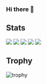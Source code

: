 ### Hi there 👋

<!--
**fuku-uma/fuku-uma** is a ✨ _special_ ✨ repository because its `README.md` (this file) appears on your GitHub profile.

Here are some ideas to get you started:

- 🔭 I’m currently working on ...
- 🌱 I’m currently learning ...
- 👯 I’m looking to collaborate on ...
- 🤔 I’m looking for help with ...
- 💬 Ask me about ...
- 📫 How to reach me: ...
- 😄 Pronouns: ...
- ⚡ Fun fact: ...
-->

## Stats
![](http://github-profile-summary-cards.vercel.app/api/cards/profile-details?username=fuku-uma&theme=gruvbox)
![](http://github-profile-summary-cards.vercel.app/api/cards/repos-per-language?username=fuku-uma&theme=gruvbox)
![](http://github-profile-summary-cards.vercel.app/api/cards/most-commit-language?username=fuku-uma&theme=gruvbox)
![](http://github-profile-summary-cards.vercel.app/api/cards/stats?username=fukuu-uma&theme=gruvbox)
![](http://github-profile-summary-cards.vercel.app/api/cards/productive-time?username=fuku-uma&theme=gruvbox&utcOffset=9)

## Trophy
![trophy](https://github-profile-trophy.vercel.app/?username=fuku-uma&theme=gruvbox)

